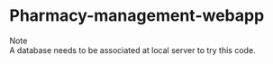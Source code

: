 # Pharmacy-management-webapp

Note <br> A database needs to be associated at local server to try this code.
